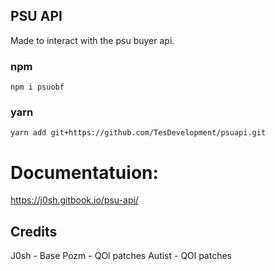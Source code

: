 ## PSU API
Made to interact with the psu buyer api.

### npm
 `npm i psuobf`
 
### yarn
 `yarn add git+https://github.com/TesDevelopment/psuapi.git`

# Documentatuion:
https://j0sh.gitbook.io/psu-api/


## Credits
J0sh - Base
Pozm - QOl patches
Autist - QOl patches
